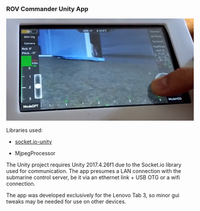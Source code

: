 ### ROV Commander Unity App

![App](/_schematics/img/controlapp.png)

Libraries used:

- [socket.io-unity](https://github.com/floatinghotpot/socket.io-unity)

- MjpegProcessor


The Unity project requires Unity 2017.4.26f1 due to the Socket.io library used for communication. The app presumes a LAN connection with the submarine control server, be it via an ethernet link + USB OTG or a wifi connection.

The app was developed exclusively for the Lenovo Tab 3, so minor gui tweaks may be needed for use on other devices.
